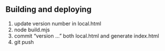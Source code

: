 ## Building and deploying

1. update version number in local.html
2. node build.mjs
3. commit “version …” both local.html and generate index.html
4. git push
